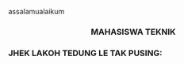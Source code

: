 assalamualaikum
<h3 align="center">MAHASISWA TEKNIK </h3>

<h3 align="left">JHEK LAKOH TEDUNG LE TAK PUSING:</h3>
<p align="left">
</p>

